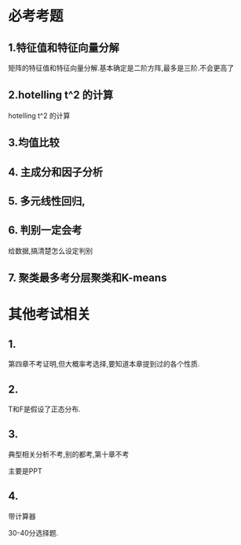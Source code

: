 # 必考考题

## 1.特征值和特征向量分解

矩阵的特征值和特征向量分解.基本确定是二阶方阵,最多是三阶.不会更高了

## 2.hotelling t^2 的计算

hotelling t^2 的计算

## 3.均值比较

## 4. 主成分和因子分析

## 5. 多元线性回归,

## 6. 判别一定会考

给数据,搞清楚怎么设定判别

## 7. 聚类最多考分层聚类和K-means



# 其他考试相关

## 1. 

第四章不考证明,但大概率考选择,要知道本章提到过的各个性质.

## 2. 

T和F是假设了正态分布.

## 3. 

典型相关分析不考,别的都考,第十章不考

主要是PPT

## 4. 

带计算器


30-40分选择题.


